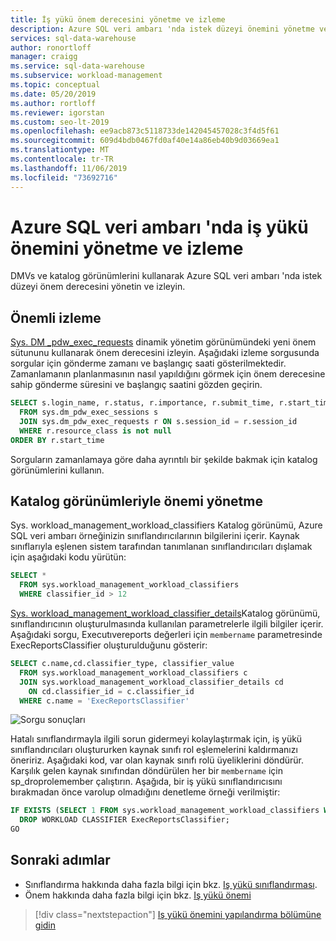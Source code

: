 ```yaml
---
title: İş yükü önem derecesini yönetme ve izleme
description: Azure SQL veri ambarı 'nda istek düzeyi önemini yönetme ve izleme hakkında bilgi edinin.
services: sql-data-warehouse
author: ronortloff
manager: craigg
ms.service: sql-data-warehouse
ms.subservice: workload-management
ms.topic: conceptual
ms.date: 05/20/2019
ms.author: rortloff
ms.reviewer: igorstan
ms.custom: seo-lt-2019
ms.openlocfilehash: ee9acb873c5118733de142045457028c3f4d5f61
ms.sourcegitcommit: 609d4bdb0467fd0af40e14a86eb40b9d03669ea1
ms.translationtype: MT
ms.contentlocale: tr-TR
ms.lasthandoff: 11/06/2019
ms.locfileid: "73692716"
---
```

# <a name="manage-and-monitor-workload-importance-in-azure-sql-data-warehouse"></a>Azure SQL veri ambarı 'nda iş yükü önemini yönetme ve izleme

DMVs ve katalog görünümlerini kullanarak Azure SQL veri ambarı 'nda istek düzeyi önem derecesini yönetin ve izleyin.

## <a name="monitor-importance"></a>Önemli izleme

[Sys. DM _pdw_exec_requests](/sql/relational-databases/system-dynamic-management-views/sys-dm-pdw-exec-requests-transact-sql?view=azure-sqldw-latest) dinamik yönetim görünümündeki yeni önem sütununu kullanarak önem derecesini izleyin.
Aşağıdaki izleme sorgusunda sorgular için gönderme zamanı ve başlangıç saati gösterilmektedir. Zamanlamanın planlanmasının nasıl yapıldığını görmek için önem derecesine sahip gönderme süresini ve başlangıç saatini gözden geçirin.

```sql
SELECT s.login_name, r.status, r.importance, r.submit_time, r.start_time
  FROM sys.dm_pdw_exec_sessions s
  JOIN sys.dm_pdw_exec_requests r ON s.session_id = r.session_id
  WHERE r.resource_class is not null
ORDER BY r.start_time
```

Sorguların zamanlamaya göre daha ayrıntılı bir şekilde bakmak için katalog görünümlerini kullanın.

## <a name="manage-importance-with-catalog-views"></a>Katalog görünümleriyle önemi yönetme

Sys. workload_management_workload_classifiers Katalog görünümü, Azure SQL veri ambarı örneğinizin sınıflandırıcılarının bilgilerini içerir. Kaynak sınıflarıyla eşlenen sistem tarafından tanımlanan sınıflandırıcıları dışlamak için aşağıdaki kodu yürütün:

```sql
SELECT *
  FROM sys.workload_management_workload_classifiers
  WHERE classifier_id > 12
```

[Sys. workload_management_workload_classifier_details](/sql/relational-databases/system-catalog-views/sys-workload-management-workload-classifier-details-transact-sql?view=azure-sqldw-latest)Katalog görünümü, sınıflandırıcının oluşturulmasında kullanılan parametrelerle ilgili bilgiler içerir.  Aşağıdaki sorgu, Executıvereports değerleri için ```membername``` parametresinde ExecReportsClassifier oluşturulduğunu gösterir:

```sql
SELECT c.name,cd.classifier_type, classifier_value
  FROM sys.workload_management_workload_classifiers c
  JOIN sys.workload_management_workload_classifier_details cd
    ON cd.classifier_id = c.classifier_id
  WHERE c.name = 'ExecReportsClassifier'
```

![Sorgu sonuçları](./media/sql-data-warehouse-how-to-manage-and-monitor-workload-importance/wlm-query-results.png)

Hatalı sınıflandırmayla ilgili sorun gidermeyi kolaylaştırmak için, iş yükü sınıflandırıcıları oluştururken kaynak sınıfı rol eşlemelerini kaldırmanızı öneririz. Aşağıdaki kod, var olan kaynak sınıfı rolü üyeliklerini döndürür. Karşılık gelen kaynak sınıfından döndürülen her bir ```membername``` için sp_droprolemember çalıştırın.
Aşağıda, bir iş yükü sınıflandırıcısını bırakmadan önce varolup olmadığını denetleme örneği verilmiştir:

```sql
IF EXISTS (SELECT 1 FROM sys.workload_management_workload_classifiers WHERE name = 'ExecReportsClassifier')
  DROP WORKLOAD CLASSIFIER ExecReportsClassifier;
GO
```

## <a name="next-steps"></a>Sonraki adımlar
- Sınıflandırma hakkında daha fazla bilgi için bkz. [Iş yükü sınıflandırması](sql-data-warehouse-workload-classification.md).
- Önem hakkında daha fazla bilgi için bkz. [Iş yükü önemi](sql-data-warehouse-workload-importance.md)

> [!div class="nextstepaction"]
> [Iş yükü önemini yapılandırma bölümüne gidin](sql-data-warehouse-how-to-configure-workload-importance.md)
